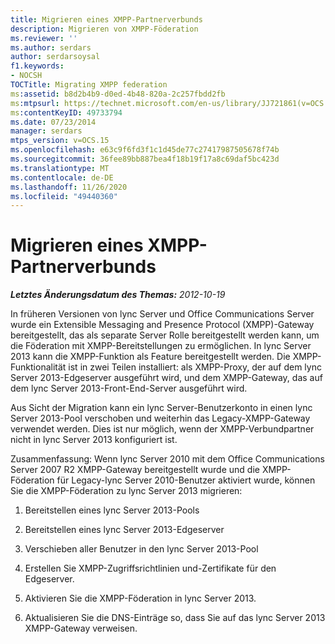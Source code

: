 ```yaml
---
title: Migrieren eines XMPP-Partnerverbunds
description: Migrieren von XMPP-Föderation
ms.reviewer: ''
ms.author: serdars
author: serdarsoysal
f1.keywords:
- NOCSH
TOCTitle: Migrating XMPP federation
ms:assetid: b8d2b4b9-d0ed-4b48-820a-2c257fbdd2fb
ms:mtpsurl: https://technet.microsoft.com/en-us/library/JJ721861(v=OCS.15)
ms:contentKeyID: 49733794
ms.date: 07/23/2014
manager: serdars
mtps_version: v=OCS.15
ms.openlocfilehash: e63c9f6fd3f1c1d45de77c27417987505678f74b
ms.sourcegitcommit: 36fee89bb887bea4f18b19f17a8c69daf5bc423d
ms.translationtype: MT
ms.contentlocale: de-DE
ms.lasthandoff: 11/26/2020
ms.locfileid: "49440360"
---
```

# <a name="migrating-xmpp-federation"></a>Migrieren eines XMPP-Partnerverbunds

<div data-xmlns="http://www.w3.org/1999/xhtml">

<div class="topic" data-xmlns="http://www.w3.org/1999/xhtml" data-msxsl="urn:schemas-microsoft-com:xslt" data-cs="https://msdn.microsoft.com/">

<div data-asp="https://msdn2.microsoft.com/asp">



</div>

<div id="mainSection">

<div id="mainBody">

<span> </span>

_**Letztes Änderungsdatum des Themas:** 2012-10-19_

In früheren Versionen von lync Server und Office Communications Server wurde ein Extensible Messaging and Presence Protocol (XMPP)-Gateway bereitgestellt, das als separate Server Rolle bereitgestellt werden kann, um die Föderation mit XMPP-Bereitstellungen zu ermöglichen. In lync Server 2013 kann die XMPP-Funktion als Feature bereitgestellt werden. Die XMPP-Funktionalität ist in zwei Teilen installiert: als XMPP-Proxy, der auf dem lync Server 2013-Edgeserver ausgeführt wird, und dem XMPP-Gateway, das auf dem lync Server 2013-Front-End-Server ausgeführt wird.

Aus Sicht der Migration kann ein lync Server-Benutzerkonto in einen lync Server 2013-Pool verschoben und weiterhin das Legacy-XMPP-Gateway verwendet werden. Dies ist nur möglich, wenn der XMPP-Verbundpartner nicht in lync Server 2013 konfiguriert ist.

Zusammenfassung: Wenn lync Server 2010 mit dem Office Communications Server 2007 R2 XMPP-Gateway bereitgestellt wurde und die XMPP-Föderation für Legacy-lync Server 2010-Benutzer aktiviert wurde, können Sie die XMPP-Föderation zu lync Server 2013 migrieren:

1.  Bereitstellen eines lync Server 2013-Pools

2.  Bereitstellen eines lync Server 2013-Edgeserver

3.  Verschieben aller Benutzer in den lync Server 2013-Pool

4.  Erstellen Sie XMPP-Zugriffsrichtlinien und-Zertifikate für den Edgeserver.

5.  Aktivieren Sie die XMPP-Föderation in lync Server 2013. 

6.  Aktualisieren Sie die DNS-Einträge so, dass Sie auf das lync Server 2013 XMPP-Gateway verweisen.

</div>

<span> </span>

</div>

</div>

</div>

